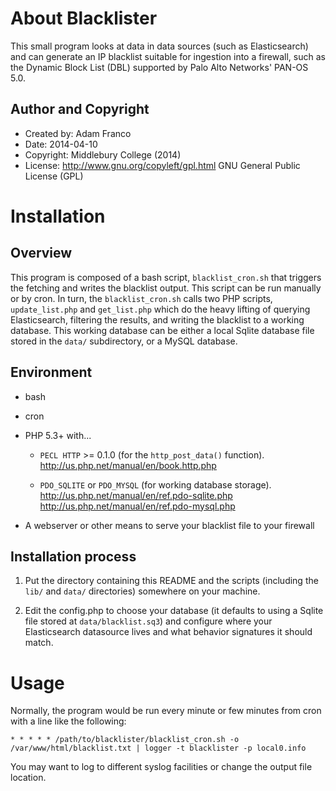 About Blacklister
==================

This small program looks at data in data sources (such as Elasticsearch) and can generate
an IP blacklist suitable for ingestion into a firewall, such as the Dynamic Block List
(DBL) supported by Palo Alto Networks' PAN-OS 5.0.

Author and Copyright
---------------------

 * Created by: Adam Franco
 * Date: 2014-04-10
 * Copyright: Middlebury College (2014)
 * License: http://www.gnu.org/copyleft/gpl.html GNU General Public License (GPL)

Installation
=============

Overview
---------

This program is composed of a bash script, `blacklist_cron.sh` that triggers the
fetching and writes the blacklist output. This script can be run manually or by cron. 
In turn, the `blacklist_cron.sh` calls two PHP scripts, `update_list.php` and
`get_list.php` which do the heavy lifting of querying Elasticsearch, filtering the
results, and writing the blacklist to a working database. This working database can be
either a local Sqlite database file stored in the `data/` subdirectory, or a MySQL
database.

Environment
------------

 * bash
 
 * cron
 
 * PHP 5.3+  with...
   
   * `PECL HTTP` >= 0.1.0  (for the `http_post_data()` function).  
     http://us.php.net/manual/en/book.http.php
     
   * `PDO_SQLITE` or `PDO_MYSQL` (for working database storage).  
     http://us.php.net/manual/en/ref.pdo-sqlite.php  
     http://us.php.net/manual/en/ref.pdo-mysql.php

 * A webserver or other means to serve your blacklist file to your firewall

Installation process
---------------------

 1. Put the directory containing this README and the scripts (including the `lib/` and
    `data/` directories) somewhere on your machine.

 2. Edit the config.php to choose your database (it defaults to using a Sqlite file stored
    at `data/blacklist.sq3`) and configure where your Elasticsearch datasource lives
    and what behavior signatures it should match.

Usage
======

Normally, the program would be run every minute or few minutes from cron with a line like
the following:

    * * * * * /path/to/blacklister/blacklist_cron.sh -o /var/www/html/blacklist.txt | logger -t blacklister -p local0.info

You may want to log to different syslog facilities or change the output file location.
